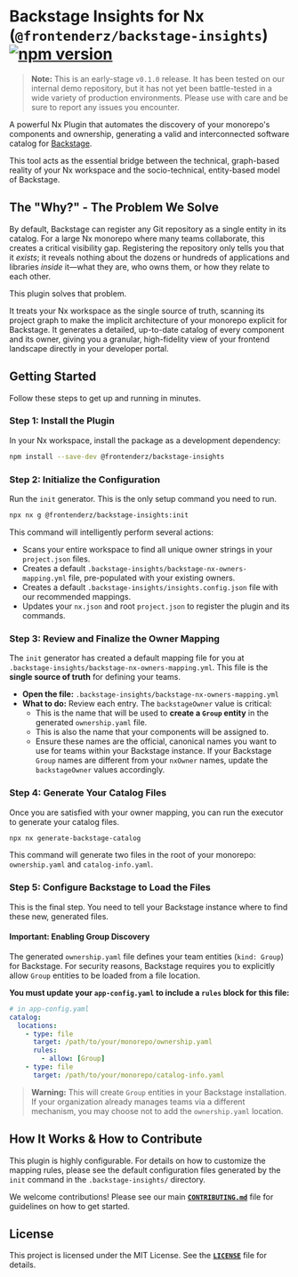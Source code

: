 # Backstage Insights for Nx (`@frontenderz/backstage-insights`) [![npm version](https://badge.fury.io/js/%40frontenderz%2Fbackstage-insights.svg)](https://badge.fury.io/js/%40frontenderz%2Fbackstage-insights)

> **Note:** This is an early-stage `v0.1.0` release. It has been tested on our internal demo repository, but it has not yet been battle-tested in a wide variety of production environments. Please use with care and be sure to report any issues you encounter.

A powerful Nx Plugin that automates the discovery of your monorepo's components and ownership, generating a valid and interconnected software catalog for [Backstage](https://backstage.io).

This tool acts as the essential bridge between the technical, graph-based reality of your Nx workspace and the socio-technical, entity-based model of Backstage.

## The "Why?" - The Problem We Solve

By default, Backstage can register any Git repository as a single entity in its catalog. For a large Nx monorepo where many teams collaborate, this creates a critical visibility gap. Registering the repository only tells you that it *exists*; it reveals nothing about the dozens or hundreds of applications and libraries *inside* it—what they are, who owns them, or how they relate to each other.

This plugin solves that problem.

It treats your Nx workspace as the single source of truth, scanning its project graph to make the implicit architecture of your monorepo explicit for Backstage. It generates a detailed, up-to-date catalog of every component and its owner, giving you a granular, high-fidelity view of your frontend landscape directly in your developer portal.

## Getting Started

Follow these steps to get up and running in minutes.

### Step 1: Install the Plugin

In your Nx workspace, install the package as a development dependency:

```bash
npm install --save-dev @frontenderz/backstage-insights
```

### Step 2: Initialize the Configuration

Run the `init` generator. This is the only setup command you need to run.

```bash
npx nx g @frontenderz/backstage-insights:init
```

This command will intelligently perform several actions:
* Scans your entire workspace to find all unique owner strings in your `project.json` files.
* Creates a default `.backstage-insights/backstage-nx-owners-mapping.yml` file, pre-populated with your existing owners.
* Creates a default `.backstage-insights/insights.config.json` file with our recommended mappings.
* Updates your `nx.json` and root `project.json` to register the plugin and its commands.

### Step 3: Review and Finalize the Owner Mapping

The `init` generator has created a default mapping file for you at `.backstage-insights/backstage-nx-owners-mapping.yml`. This file is the **single source of truth** for defining your teams.

* **Open the file:** `.backstage-insights/backstage-nx-owners-mapping.yml`
* **What to do:** Review each entry. The `backstageOwner` value is critical:
    * This is the name that will be used to **create a `Group` entity** in the generated `ownership.yaml` file.
    * This is also the name that your components will be assigned to.
    * Ensure these names are the official, canonical names you want to use for teams within your Backstage instance. If your Backstage `Group` names are different from your `nxOwner` names, update the `backstageOwner` values accordingly.

### Step 4: Generate Your Catalog Files

Once you are satisfied with your owner mapping, you can run the executor to generate your catalog files.

```bash
npx nx generate-backstage-catalog
```

This command will generate two files in the root of your monorepo: `ownership.yaml` and `catalog-info.yaml`.

### Step 5: Configure Backstage to Load the Files

This is the final step. You need to tell your Backstage instance where to find these new, generated files.

#### **Important: Enabling Group Discovery**

The generated `ownership.yaml` file defines your team entities (`kind: Group`) for Backstage. For security reasons, Backstage requires you to explicitly allow `Group` entities to be loaded from a file location.

**You must update your `app-config.yaml` to include a `rules` block for this file:**

```yaml
# in app-config.yaml
catalog:
  locations:
    - type: file
      target: /path/to/your/monorepo/ownership.yaml
      rules:
        - allow: [Group]
    - type: file
      target: /path/to/your/monorepo/catalog-info.yaml
```

> **Warning:** This will create `Group` entities in your Backstage installation. If your organization already manages teams via a different mechanism, you may choose not to add the `ownership.yaml` location.

## How It Works & How to Contribute

This plugin is highly configurable. For details on how to customize the mapping rules, please see the default configuration files generated by the `init` command in the `.backstage-insights/` directory.

We welcome contributions! Please see our main **[`CONTRIBUTING.md`](../../CONTRIBUTING.md)** file for guidelines on how to get started.

## License

This project is licensed under the MIT License. See the **[`LICENSE`](../../LICENSE)** file for details.